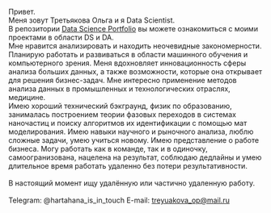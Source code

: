 Привет.</br>
Меня зовут Третьякова Ольга и я Data Scientist. </br>
В репозитории [Data Science Portfolio](http://github.com/TretyakovaOlga/Data-Science-Projects) вы можете ознакомиться с моими проектами в области DS и DA.
</br>
Мне нравится анализировать и находить неочевидные закономерности. Планирую работать и развиваться в области машинного обучения и компьютерного зрения. Меня вдохновляет инновационность сферы анализа больших данных, а также возможности, которые она открывает для решения бизнес-задач. Мне интересно применение методов анализа данных в промышленных и технологических отраслях, медицине. </br>
Имею хороший технический бэкграунд, физик по образованию, занималась построением теории фазовых переходов в системах наночастиц и поиску алгоритмов их идентификации с помощью мат моделирования. Имею навыки научного и рыночного анализа, люблю сложные задачи, умею учиться новому. Имею представление о работе бизнеса. Могу
работать как в команде, так и в одиночку, самоогранизована, нацелена на результат, соблюдаю дедлайны и умею длительное время работать удаленно без потери результативности. </br>
</br>
В настоящий момент ищу удалённую или частично удаленную работу.</br>
</br>
Telegram: @hartahana_is_in_touch
E-mail: treyuakova_op@mail.ru
